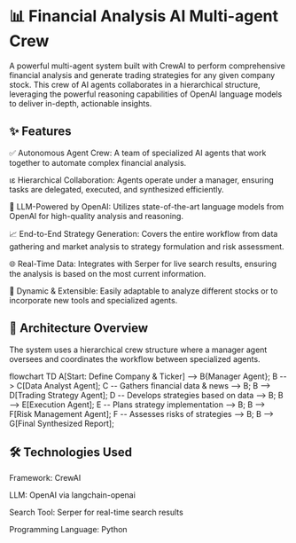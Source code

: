 # 📊 Financial Analysis AI Multi-agent Crew
A powerful multi-agent system built with CrewAI to perform comprehensive financial analysis and generate trading strategies for any given company stock. This crew of AI agents collaborates in a hierarchical structure, leveraging the powerful reasoning capabilities of OpenAI language models to deliver in-depth, actionable insights.

## ✨ Features
✅ Autonomous Agent Crew: A team of specialized AI agents that work together to automate complex financial analysis.

ιε Hierarchical Collaboration: Agents operate under a manager, ensuring tasks are delegated, executed, and synthesized efficiently.

🧠 LLM-Powered by OpenAI: Utilizes state-of-the-art language models from OpenAI for high-quality analysis and reasoning.

📈 End-to-End Strategy Generation: Covers the entire workflow from data gathering and market analysis to strategy formulation and risk assessment.

🌐 Real-Time Data: Integrates with Serper for live search results, ensuring the analysis is based on the most current information.

🔧 Dynamic & Extensible: Easily adaptable to analyze different stocks or to incorporate new tools and specialized agents.

## 🧠 Architecture Overview
The system uses a hierarchical crew structure where a manager agent oversees and coordinates the workflow between specialized agents.

flowchart TD
    A[Start: Define Company & Ticker] --> B{Manager Agent};
    B --> C[Data Analyst Agent];
    C -- Gathers financial data & news --> B;
    B --> D[Trading Strategy Agent];
    D -- Develops strategies based on data --> B;
    B --> E[Execution Agent];
    E -- Plans strategy implementation --> B;
    B --> F[Risk Management Agent];
    F -- Assesses risks of strategies --> B;
    B --> G[Final Synthesized Report];

## 🛠️ Technologies Used
Framework: CrewAI

LLM: OpenAI via langchain-openai

Search Tool: Serper for real-time search results

Programming Language: Python
